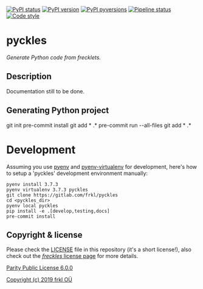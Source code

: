 [![PyPI status](https://img.shields.io/pypi/status/pyckles.svg)](https://pypi.python.org/pypi/pyckles/)
[![PyPI version](https://img.shields.io/pypi/v/pyckles.svg)](https://pypi.python.org/pypi/pyckles/)
[![PyPI pyversions](https://img.shields.io/pypi/pyversions/pyckles.svg)](https://pypi.python.org/pypi/pyckles/)
[![Pipeline status](https://gitlab.com/frkl/pyckles/badges/develop/pipeline.svg)](https://gitlab.com/frkl/pyckles/pipelines)
[![Code style](https://img.shields.io/badge/code%20style-black-000000.svg)](https://github.com/ambv/black)

# pyckles

*Generate Python code from frecklets.*


## Description

Documentation still to be done.

## Generating Python project

git init
pre-commit install
git add * .*
pre-commit run --all-files
git add * .*



# Development

Assuming you use [pyenv](https://github.com/pyenv/pyenv) and [pyenv-virtualenv](https://github.com/pyenv/pyenv-virtualenv) for development, here's how to setup a 'pyckles' development environment manually:

    pyenv install 3.7.3
    pyenv virtualenv 3.7.3 pyckles
    git clone https://gitlab.com/frkl/pyckles
    cd <pyckles_dir>
    pyenv local pyckles
    pip install -e .[develop,testing,docs]
    pre-commit install


## Copyright & license

Please check the [LICENSE](/LICENSE) file in this repository (it's a short license!), also check out the [*freckles* license page](https://freckles.io/license) for more details.

[Parity Public License 6.0.0](https://licensezero.com/licenses/parity)

[Copyright (c) 2019 frkl OÜ](https://frkl.io)
